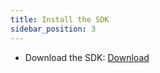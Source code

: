 ```yaml
---
title: Install the SDK
sidebar_position: 3
---
```



- Download the SDK: [Download](https://airsdk.harman.com/download) 
